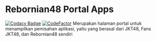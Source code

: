 # Rebornian48 Portal Apps

[![Codacy Badge](https://app.codacy.com/project/badge/Grade/0080fc1b1c354dd1abf0d849700db1d8)](https://app.codacy.com/gh/Rebornian48/portalapps/dashboard?utm_source=gh&utm_medium=referral&utm_content=&utm_campaign=Badge_grade)
[![CodeFactor](https://www.codefactor.io/repository/github/rebornian48/portalapps/badge)](https://www.codefactor.io/repository/github/rebornian48/portalapps)
Merupakan halaman portal untuk menampilkan pemisahan aplikasi, yaitu yang berasal dari JKT48, Fans JKT48, dan Rebornian48 sendiri
